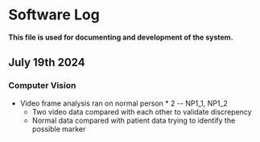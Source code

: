 # Software Log
**This file is used for documenting and development of the system.**

## July 19th 2024
### Computer Vision  
* Video frame analysis ran on normal person * 2 -- NP1_1, NP1_2
    * Two video data compared with each other to validate discrepency 
    * Normal data compared with patient data trying to identify the possible marker